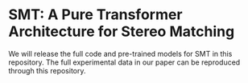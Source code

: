 # SMT: A Pure Transformer Architecture for Stereo Matching
We will release the full code and pre-trained models for SMT in this repository. The full experimental data in our paper can be reproduced through this repository.

